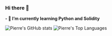 ### Hi there 👋

<!--
**pcarette/pcarette** is a ✨ _special_ ✨ repository because its `README.md` (this file) appears on your GitHub profile.

Here are some ideas to get you started:

- 🔭 I’m currently working on ...
- 🌱 I’m currently learning ...
- 👯 I’m looking to collaborate on ...
- 🤔 I’m looking for help with ...
- 💬 Ask me about ...
- 📫 How to reach me: ...
- 😄 Pronouns: ...
- ⚡ Fun fact: ...
-->
**- 🌱 I’m currently learning Python and Solidity**

![Pierre's GitHub stats](https://github-readme-stats.vercel.app/api?username=pcarette&theme=omni&show_icons=true)
![Pierre's Top Languages](https://github-readme-stats.vercel.app/api/top-langs/?username=pcarette&langs_count=8&theme=omni&layout=compact)
